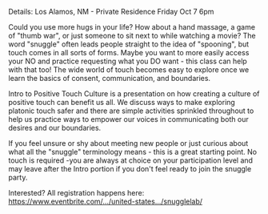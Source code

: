 Details:
 Los Alamos, NM - Private Residence 
 Friday Oct 7
 6pm

Could you use more hugs in your life? How about a hand massage, a game of "thumb war", or just someone to sit next to while watching a movie? The word "snuggle" often leads people straight to the idea of "spooning", but touch comes in all sorts of forms. Maybe you want to more easily access your NO and practice requesting what you DO want - this class can help with that too! The wide world of touch becomes easy to explore once we learn the basics of consent, communication, and boundaries.

Intro to Positive Touch Culture is a presentation on how creating a culture of positive touch can benefit us all. We discuss ways to make exploring platonic touch safer and there are simple activities sprinkled throughout to help us practice ways to empower our voices in communicating both our desires and our boundaries.

If you feel unsure or shy about meeting new people or just curious about what all the "snuggle" terminology means - this is a great starting point. No touch is required -you are always at choice on your participation level and may leave after the Intro portion if you don't feel ready to join the snuggle party.



Interested? All registration happens here: https://www.eventbrite.com/.../united-states.../snugglelab/